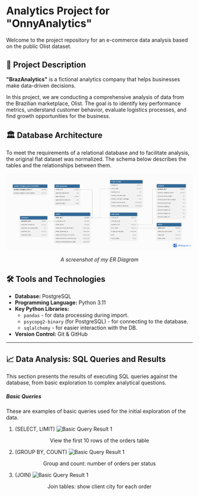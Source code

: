 # Analytics Project for "OnnyAnalytics"

Welcome to the project repository for an e-commerce data analysis based on the public Olist dataset.

## 📝 Project Description

**"BrazAnalytics"** is a fictional analytics company that helps businesses make data-driven decisions.

In this project, we are conducting a comprehensive analysis of data from the Brazilian marketplace, Olist. The goal is to identify key performance metrics, understand customer behavior, evaluate logistics processes, and find growth opportunities for the business.

## 🏛️ Database Architecture

To meet the requirements of a relational database and to facilitate analysis, the original flat dataset was normalized. The schema below describes the tables and the relationships between them.

![ER Diagram](screenshots/er_diagram.png)
*<p align="center">A screenshot of my ER Diagram </p>*

## 🛠️ Tools and Technologies

* **Database:** PostgreSQL
* **Programming Language:** Python 3.11
* **Key Python Libraries:**
    * `pandas` - for data processing during import.
    * `psycopg2-binary` (for PostgreSQL) - for connecting to the database.
    * `sqlalchemy` - for easier interaction with the DB.
* **Version Control:** Git & GitHub

***
## 📈 Data Analysis: SQL Queries and Results

This section presents the results of executing SQL queries against the database, from basic exploration to complex analytical questions.

##### Basic Queries
These are examples of basic queries used for the initial exploration of the data.

1. (SELECT, LIMIT)
![Basic Query Result 1](screenshots/basic_query_01.png)
<p align="center">View the first 10 rows of the orders table</p>

2. (GROUP BY, COUNT)
![Basic Query Result 1](screenshots/basic_query_01.png)
<p align="center">Group and count: number of orders per status</p>

3. (JOIN)
![Basic Query Result 1](screenshots/basic_query_01.png)
<p align="center">Join tables: show client city for each order</p>

